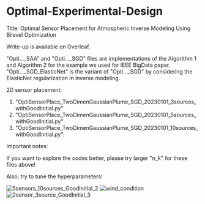# Optimal-Experimental-Design
Title: Optimal Sensor Placement for Atmospheric Inverse Modeling Using Bilevel Optimization

Write-up is available on Overleaf.

"Opti..._SAA" and "Opti..._SGD" files are implementations of the Algorithm 1 and Algorithm 2 for the example we used for IEEE BigData paper.
"Opti..._SGD_ElasticNet" is the variant of "Opti..._SGD" by considering the ElasticNet regularization in inverse modeling.

2D sensor placement: 
  1. "OptiSensorPlace_TwoDimenGaussianPlume_SGD_20230101_3sources_withGoodInitial.py"
  2. "OptiSensorPlace_TwoDimenGaussianPlume_SGD_20230101_5sources_withGoodInitial.py"
  3. "OptiSensorPlace_TwoDimenGaussianPlume_SGD_20230101_10sources_withGoodInitial.py".
 
 Important notes:
 
 If you want to explore the codes better, please try larger "n_k" for these files above!
 
 Also, try to tune the hyperparameters!


![5sensors_10sources_GoodInitial_2](https://user-images.githubusercontent.com/64560217/210578923-b98433c3-c3a0-416e-a848-cd1dead6da38.png)
![wind_condition](https://user-images.githubusercontent.com/64560217/210578991-0b0e6475-5c20-4d6d-b53c-d1848f9431f9.png)
![2sensor_3source_GoodInitial_3](https://user-images.githubusercontent.com/64560217/210579055-d2cb9e4e-7303-4971-acfa-9c9e15d0e9f6.png)
